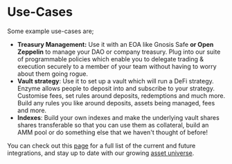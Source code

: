 # Use-Cases

Some example use-cases are;

* **Treasury Management:** Use it with an EOA like Gnosis Safe **or Open Zeppelin** to manage your DAO or company treasury. Plug into our suite of programmable policies which enable you to delegate trading & execution securely to a member of your team without having to worry about them going rogue.
* **Vault strategy**: Use it to set up a vault which will run a DeFi strategy. Enzyme allows people to deposit into and subscribe to your strategy. Customise fees, set rules around deposits, redemptions and much more. Build any rules you like around deposits, assets being managed, fees and more.
* **Indexes**: Build your own indexes and make the underlying vault shares shares transferable so that you can use them as collateral, build an AMM pool or do something else that we haven't thought of before!&#x20;

You can check out this [page](https://app.enzyme.finance/discover/integrations) for a full list of the current and future integrations, and stay up to date with our growing [asset universe](https://app.enzyme.finance/discover/assets).
